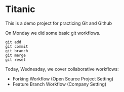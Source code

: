 # Titanic

This is a demo project for practicing Git and Github

On Monday we did some basic git workflows.

```
git add
git commit
git branch
git merge
git reset
```

Today, Wednesday, we cover collaborative workflows:

- Forking Workflow (Open Source Project Setting)
- Feature Branch Workflow (Company Setting)